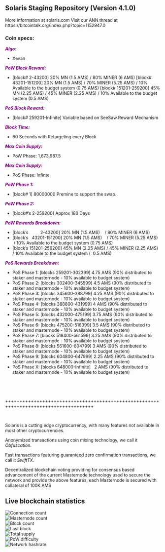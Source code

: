 <h2><strong>Solaris Staging Repository (Version 4.1.0)</strong></h2>
<p>More information at solaris.com Visit our ANN thread at https://bitcointalk.org/index.php?topic=1152947.0</p>
<h3><strong>Coin specs:</strong></h3>
<p><strong><span style="color: #800080;"><em>Algo:</em></span></strong></p>
<ul>
<li>Xevan</li>
</ul>
<p><strong><span style="color: #800080;"><em>PoW Block Reward:</em></span></strong></p>
<ul>
<li>[block# 2-43200] 20% MN (1.5 AMS) / 80% MINER (6 AMS) [block# 43201-151200] 20% MN (1.5 AMS) / 70% MINER (5.25 AMS) / 10% Available to the budget system (0.75 AMS) [block# 151201-259200] 45% MN (2.25 AMS) / 45% MINER (2.25 AMS) / 10% Available to the budget system (0.5 AMS)</li>
</ul>
<p><strong><span style="color: #800080;"><em>PoS Block Reward:</em></span></strong></p>
<ul>
<li>[block# 259201-Infinite] Variable based on SeeSaw Reward Mechanism</li>
</ul>
<p><strong><span style="color: #800080;"><em>Block Time:</em></span></strong></p>
<ul>
<li>60 Seconds with Retargeting every Block</li>
</ul>
<p><strong><span style="color: #800080;"><em>Max Coin Supply:</em></span></strong></p>
<ul>
<li>PoW Phase: 1,673,987.5</li>
</ul>
<p><strong><span style="color: #800080;"><em>Max Coin Supply:</em></span></strong></p>
<ul>
<li>PoS Phase: Infinte</li>
</ul>
<p><strong><span style="color: #800080;"><em>PoW Phase 1:</em></span></strong></p>
<ul>
<li>[block# 1] 80000000 Premine to support the swap.</li>
</ul>
<p><strong><span style="color: #800080;"><em>PoW Phase 2:</em></span></strong></p>
<ul>
<li>[block#&rsquo;s 2-259200] Approx 180 Days</li>
</ul>
<p><strong><span style="color: #800080;"><em>PoW Rewards Breakdown:</em></span></strong></p>
<ul>
<li>[block&rsquo;s &nbsp; &nbsp; &nbsp; &nbsp; &nbsp;2-43200] 20% MN (1.5 AMS) &nbsp; &nbsp;/ 80% MINER (6 AMS)</li>
<li>[block&rsquo;s &nbsp; 43201-151200] 20% MN (1.5 AMS) &nbsp; &nbsp;/ 70% MINER (5.25 AMS) &nbsp;/ 10% Available to the budget system (0.75 AMS)</li>
<li>[block&rsquo;s 151201-259200] 45% MN (2.25 AMS) / 45% MINER (2.25 AMS) / 10% Available to the budget system ( &nbsp;0.5 AMS)</li>
</ul>
<p><strong><span style="color: #800080;"><em>PoS Rewards Breakdown:</em></span></strong></p>
<ul>
<li>PoS Phase 1: [blocks 259201-302399] 4.75 AMS (90% distributed to staker and masternode - 10% available to budget system)</li>
<li>PoS Phase 2: [blocks 302400-345599] 4.5 AMS (90% distributed to staker and masternode - 10% available to budget system)</li>
<li>PoS Phase 3: [blocks 345600-388799] 4.25 AMS (90% distributed to staker and masternode - 10% available to budget system)</li>
<li>PoS Phase 4: [blocks 388800-431999] 4 AMS (90% distributed to staker and masternode - 10% available to budget system)</li>
<li>PoS Phase 5: [blocks 432000-475199] 3.75 AMS (90% distributed to staker and masternode - 10% available to budget system)</li>
<li>PoS Phase 6: [blocks 475200-518399] 3.5 AMS (90% distributed to staker and masternode - 10% available to budget system)</li>
<li>PoS Phase 7: [blocks 518400-561599] 3.25 AMS (90% distributed to staker and masternode - 10% available to budget system)</li>
<li>PoS Phase 8: [blocks 561600-604799] 3 AMS (90% distributed to staker and masternode - 10% available to budget system)</li>
<li>PoS Phase 9: [blocks 604800-647999] 2.25 AMS (90% distributed to staker and masternode - 10% available to budget system)</li>
<li>PoS Phase X: [blocks 648000-Infinite] &nbsp; 2 AMS (90% distributed to staker and masternode - 10% available to budget system)</li>
</ul>
<br/>
<p>&nbsp;</p>
<p>+++++++++++++++++++++++++++++++++++++++++++++++++++++++++++++++++++++++++++++++++++++</p>
<p>&nbsp;</p>
<p>Solaris is a cutting edge cryptocurrency, with many features not available in most other cryptocurrencies.</p>
<p>Anonymized transactions using coin mixing technology, we call it <em>Obfuscation</em>.</p>
<p>Fast transactions featuring guaranteed zero confirmation transactions, we call it <em>SwiftTX</em>.</p>
<p>Decentralized blockchain voting providing for consensus based advancement of the current Masternode technology used to secure the network and provide the above features, each Masternode is secured with collateral of 100K AMS</p>

<h2>Live blockchain statistics</h2>
    <img src="https://stats.solaris.com/Stats/ConnectionCount" alt="Connection count" /><br />
    <img src="https://stats.solaris.com/Stats/MasternodeCount" alt="Masternode count"/><br/>
    <img src="https://stats.solaris.com/Stats/BlockCount" alt="Block count"/><br/>
    <img src="https://stats.solaris.com/Stats/LastBlock" alt="Last block"/><br/>
    <img src="https://stats.solaris.com/Stats/TotalSupply" alt="Total supply"/><br/>
    <img src="https://stats.solaris.com/Stats/PowDifficulty" alt="PoW difficulty"/><br/>
    <img src="https://stats.solaris.com/Stats/NetworkHashRate" alt="Network hashrate" /><br />
